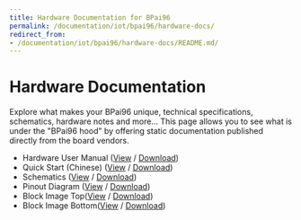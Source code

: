 ```yaml
---
title: Hardware Documentation for BPai96
permalink: /documentation/iot/bpai96/hardware-docs/
redirect_from:
- /documentation/iot/bpai96/hardware-docs/README.md/
---
```

# Hardware Documentation

Explore what makes your BPai96 unique, technical specifications, schematics, hardware notes and more... This page allows you to see what is under the "BPai96 hood" by offering static documentation published directly from the board vendors.

- Hardware User Manual ([View](https://github.com/96boards/documentation/blob/master/iot/bpai96/hardware-docs/bpai96-user-manual.pdf) / [Download](https://github.com/96boards/documentation/raw/master/iot/bpai96/hardware-docs/bpai96-user-manual.pdf))
- Quick Start (Chinese) ([View](https://github.com/96boards/documentation/blob/master/iot/bpai96/hardware-docs/bpai96-easy-manual-chinese.pdf) / [Download](https://github.com/96boards/documentation/raw/master/iot/bpai96/hardware-docs/bpai96-easy-manual-chinese.pdf))
- Schematics ([View](https://github.com/96boards/documentation/blob/master/iot/bpai96/hardware-docs/bpai96-schematics.pdf) / [Download](https://github.com/96boards/documentation/raw/master/iot/bpai96/hardware-docs/bpai96-schematics.pdf))
- Pinout Diagram ([View](https://github.com/96boards/documentation/blob/master/iot/bpai96/hardware-docs/bpai96-pinout.pdf) / [Download](https://github.com/96boards/documentation/raw/master/iot/bpai96/hardware-docs/bpai96-pinout.pdf))
- Block Image Top([View](https://github.com/96boards/documentation/blob/master/iot/bpai96/hardware-docs/bpai96-assembly-top.pdf) / [Download](https://github.com/96boards/documentation/raw/master/iot/bpai96/hardware-docs/bpai96-assembly-top.pdf))
- Block Image Bottom([View](https://github.com/96boards/documentation/blob/master/iot/bpai96/hardware-docs/bpai96-assembly-bottom.pdf) / [Download](https://github.com/96boards/documentation/raw/master/iot/bpai96/hardware-docs/bpai96-assembly-bottom.pdf))
